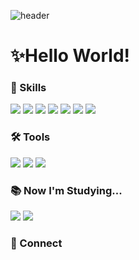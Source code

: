 ![header](https://capsule-render.vercel.app/api?type=waving&color=0:EEFF00,100:6495ED&height=250&text=!WELCOME&animation=twinkling&fontSize=70&fontColor=FFFFFF&fontAlign=75&fontAlignY=40&desc=Noey's%20Github%20Profile&descAlign=85)

<h1>✨Hello World!</h1>

### 💪 Skills
<div>
            <img src="https://img.shields.io/badge/C-A8B9CC?style=flat&logo=C&logoColor=white"/>      
            <img src="https://img.shields.io/badge/Python-3776AB?style=flat&logo=Python&logoColor=white"/>
            <img src="https://img.shields.io/badge/Java-007396?style=flat&logo=Java&logoColor=white"/>
            <img src="https://img.shields.io/badge/HTML5-E34F26?style=flat&logo=HTML5&logoColor=white"/>
            <img src="https://img.shields.io/badge/CSS3-1572B6?style=flat&logo=CSS3&logoColor=white"/>
            <img src="https://img.shields.io/badge/JavaScript-F7DF1E?style=flat&logo=JavaScript&logoColor=white"/>
            <img src="https://img.shields.io/badge/MySQL-4479A1?style=flat&logo=MySQL&logoColor=white"/>
            
</div>
<p> </p>

### 🛠 Tools
<div>
            <img src="https://img.shields.io/badge/Pycharm-000000?style=flat&logo=Pycharm&logoColor=white"/>
            <img src="https://img.shields.io/badge/Eclipse%20IDE-2C2255?style=flat&logo=Eclipse%20IDE&logoColor=white"/>
            <img src="https://img.shields.io/badge/Visual%20Studio%20Code-007ACC?style=flat&logo=Visual%20Studio%20Code&logoColor=white"/>            
</div>
<p></p>


### 📚 Now I'm Studying...     
<div>
            <img src="https://img.shields.io/badge/C++-00599C?style=flat&logo=Cplusplus&logoColor=white"/>
            <img src="https://img.shields.io/badge/Tensorflow-FF6F00?style=flat&logo=Tensorflow&logoColor=white"/>
</div>
<p></p>

### 💌 Connect
<div>
</div>            
